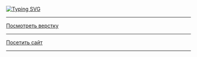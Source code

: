 
[![Typing SVG](https://readme-typing-svg.demolab.com/?lines=Проект+"Закрывающий+тег";Верстала+Юлия+Гулла)](https://git.io/typing-svg)
<hr>

[Посмотреть верстку](https://github.com/tootsie-doll/zakrivayuschiy-teg-f-main.git/)
<hr>


[Посетить сайт](https://tootsie-doll.github.io/zakrivayuschiy-teg-f-main/)
<hr>

